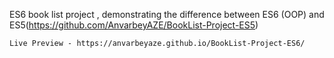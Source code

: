 ES6 book list project , demonstrating the difference between ES6 (OOP) and ES5(https://github.com/AnvarbeyAZE/BookList-Project-ES5)
    
    
    
    
    Live Preview - https://anvarbeyaze.github.io/BookList-Project-ES6/

